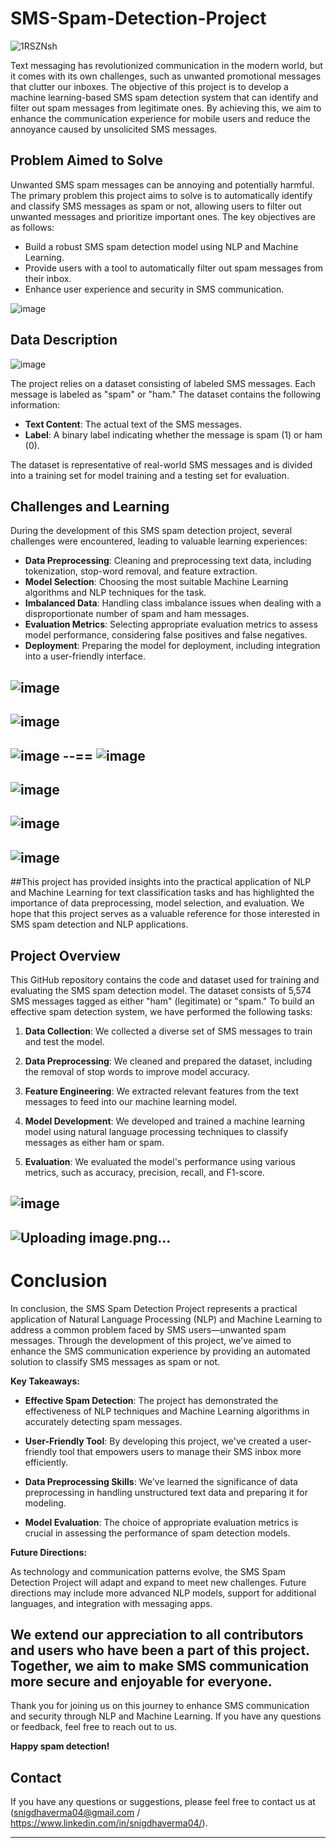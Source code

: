 # SMS-Spam-Detection-Project


![1RSZNsh](https://github.com/SnigdhaVrma/SMS-Spam-Detection-Project/assets/133538251/9c98eef2-0086-4bc9-86bf-2fcbf1caa4d6)


Text messaging has revolutionized communication in the modern world, but it comes with its own challenges, such as unwanted promotional messages that clutter our inboxes. The objective of this project is to develop a machine learning-based SMS spam detection system that can identify and filter out spam messages from legitimate ones. By achieving this, we aim to enhance the communication experience for mobile users and reduce the annoyance caused by unsolicited SMS messages.

## Problem Aimed to Solve

Unwanted SMS spam messages can be annoying and potentially harmful. The primary problem this project aims to solve is to automatically identify and classify SMS messages as spam or not, allowing users to filter out unwanted messages and prioritize important ones. The key objectives are as follows:

- Build a robust SMS spam detection model using NLP and Machine Learning.
- Provide users with a tool to automatically filter out spam messages from their inbox.
- Enhance user experience and security in SMS communication.

![image](https://github.com/SnigdhaVrma/SMS-Spam-Detection-Project/assets/133538251/8cb4f7c2-584e-4e08-8b3b-272e0f86ccd8)

## Data Description


![image](https://github.com/SnigdhaVrma/SMS-Spam-Detection-Project/assets/133538251/a91a8cf5-c2d3-4737-9a4a-da79e1a56e1a)


The project relies on a dataset consisting of labeled SMS messages. Each message is labeled as "spam" or "ham." The dataset contains the following information:

- **Text Content**: The actual text of the SMS messages.
- **Label**: A binary label indicating whether the message is spam (1) or ham (0).

The dataset is representative of real-world SMS messages and is divided into a training set for model training and a testing set for evaluation.


## Challenges and Learning

During the development of this SMS spam detection project, several challenges were encountered, leading to valuable learning experiences:

- **Data Preprocessing**: Cleaning and preprocessing text data, including tokenization, stop-word removal, and feature extraction.
- **Model Selection**: Choosing the most suitable Machine Learning algorithms and NLP techniques for the task.
- **Imbalanced Data**: Handling class imbalance issues when dealing with a disproportionate number of spam and ham messages.
- **Evaluation Metrics**: Selecting appropriate evaluation metrics to assess model performance, considering false positives and false negatives.
- **Deployment**: Preparing the model for deployment, including integration into a user-friendly interface.

![image](https://github.com/SnigdhaVrma/SMS-Spam-Detection-Project/assets/133538251/3f1ec8ec-d90d-4c35-b0cb-a5bc16578c4a)
-----
![image](https://github.com/SnigdhaVrma/SMS-Spam-Detection-Project/assets/133538251/c41eaa4a-5102-4d1f-8e58-5195f6fcc2f7)
-----
![image](https://github.com/SnigdhaVrma/SMS-Spam-Detection-Project/assets/133538251/fc702b00-80c3-4dac-9929-d4a09072398c)
--==
![image](https://github.com/SnigdhaVrma/SMS-Spam-Detection-Project/assets/133538251/a572628d-5178-4675-850d-af181ef4d599)
----
![image](https://github.com/SnigdhaVrma/SMS-Spam-Detection-Project/assets/133538251/e59557a0-c305-4d8b-bb8c-e748dfdebe6c)
----
![image](https://github.com/SnigdhaVrma/SMS-Spam-Detection-Project/assets/133538251/33028386-50a2-4bfe-bbfa-4ab49eb2293e)
----
![image](https://github.com/SnigdhaVrma/SMS-Spam-Detection-Project/assets/133538251/6ae3bbc6-ed0e-49b5-8c4a-fa239fac5025)
----

##This project has provided insights into the practical application of NLP and Machine Learning for text classification tasks and has highlighted the importance of data preprocessing, model selection, and evaluation. We hope that this project serves as a valuable reference for those interested in SMS spam detection and NLP applications.



## Project Overview

This GitHub repository contains the code and dataset used for training and evaluating the SMS spam detection model. The dataset consists of 5,574 SMS messages tagged as either "ham" (legitimate) or "spam." To build an effective spam detection system, we have performed the following tasks:

1. **Data Collection**: We collected a diverse set of SMS messages to train and test the model.

2. **Data Preprocessing**: We cleaned and prepared the dataset, including the removal of stop words to improve model accuracy.

3. **Feature Engineering**: We extracted relevant features from the text messages to feed into our machine learning model.

4. **Model Development**: We developed and trained a machine learning model using natural language processing techniques to classify messages as either ham or spam.

5. **Evaluation**: We evaluated the model's performance using various metrics, such as accuracy, precision, recall, and F1-score.

![image](https://github.com/SnigdhaVrma/SMS-Spam-Detection-Project/assets/133538251/cf61abdf-2afe-47bc-8c93-23187be13e12)
-- 
![Uploading image.png…]()
--


# Conclusion

In conclusion, the SMS Spam Detection Project represents a practical application of Natural Language Processing (NLP) and Machine Learning to address a common problem faced by SMS users—unwanted spam messages. Through the development of this project, we've aimed to enhance the SMS communication experience by providing an automated solution to classify SMS messages as spam or not.

**Key Takeaways:**

- **Effective Spam Detection**: The project has demonstrated the effectiveness of NLP techniques and Machine Learning algorithms in accurately detecting spam messages.

- **User-Friendly Tool**: By developing this project, we've created a user-friendly tool that empowers users to manage their SMS inbox more efficiently.

- **Data Preprocessing Skills**: We've learned the significance of data preprocessing in handling unstructured text data and preparing it for modeling.

- **Model Evaluation**: The choice of appropriate evaluation metrics is crucial in assessing the performance of spam detection models.


**Future Directions:**

As technology and communication patterns evolve, the SMS Spam Detection Project will adapt and expand to meet new challenges. Future directions may include more advanced NLP models, support for additional languages, and integration with messaging apps.

We extend our appreciation to all contributors and users who have been a part of this project. Together, we aim to make SMS communication more secure and enjoyable for everyone.
--- 

Thank you for joining us on this journey to enhance SMS communication and security through NLP and Machine Learning. If you have any questions or feedback, feel free to reach out to us.

**Happy spam detection!**

## Contact

If you have any questions or suggestions, please feel free to contact us at (snigdhaverma04@gmail.com / https://www.linkedin.com/in/snigdhaverma04/).

---

